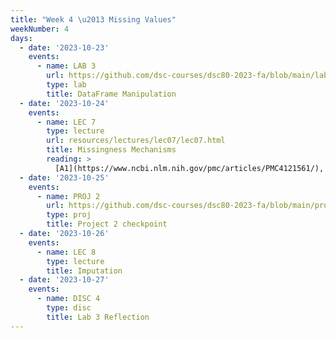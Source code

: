 ```yaml
---
title: "Week 4 \u2013 Missing Values"
weekNumber: 4
days:
  - date: '2023-10-23'
    events:
      - name: LAB 3
        url: https://github.com/dsc-courses/dsc80-2023-fa/blob/main/labs/lab03/lab.ipynb
        type: lab
        title: DataFrame Manipulation
  - date: '2023-10-24'
    events:
      - name: LEC 7
        type: lecture
        url: resources/lectures/lec07/lec07.html
        title: Missingness Mechanisms
        reading: >
          [A1](https://www.ncbi.nlm.nih.gov/pmc/articles/PMC4121561/), [A2](https://stefvanbuuren.name/fimd/sec-MCAR.html)
  - date: '2023-10-25'
    events:
      - name: PROJ 2
        url: https://github.com/dsc-courses/dsc80-2023-fa/blob/main/projects/02-covid_vax/project.ipynb
        type: proj
        title: Project 2 checkpoint
  - date: '2023-10-26'
    events:
      - name: LEC 8
        type: lecture
        title: Imputation
  - date: '2023-10-27'
    events:
      - name: DISC 4
        type: disc
        title: Lab 3 Reflection
---
```

